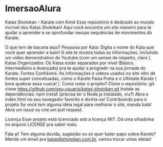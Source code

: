 # ImersaoAlura
Katas Shotokan - Karate com Kimê
Esse repositório é dedicado ao mundo incrível dos Katas Shotokan! Aqui você encontra um site maneiro para te ajudar a aprender e se aprofundar nessas sequências de movimentos do Karate.

O que tem de bacana aqui?
Pesquisa por Kata: Digita o nome do Kata que você quer aprender e bam! O site te mostra todas as informações, incluindo um vídeo demonstrativo do Youtube (com um sensei de respeito, claro ).
Katas Organizados: Os Katas estão separados por nível (Básico, Intermediário e Avançado) pra te ajudar a progredir na sua jornada do Karate.
Fontes Confiáveis: As informações e vídeos usados no site vêm de fontes super conceituadas, como o Karate Faixa Preta e o Ultimate Karate ( bora quebrar essa cueca! ).
Como rodar o projeto?
Clone o repositório: git clone https://github.com/seu-usuario/katas-shotokan.git
Instale as dependências: npm install (precisa ter o Node.js instalado, viu?)
Abra o index.html no seu navegador favorito e divirta-se!
Contribuindo para o projeto
Se você tem alguma ideia legal para melhorar o site, manda bala! Abra um issue ou crie um pull request.

Licença
Esse projeto está licenciado sob a licença MIT. Dá uma olhadinha no arquivo LICENSE pra saber mais.

Fala aí!
Tem alguma dúvida, sugestão ou só quer bater papo sobre Karate? Manda um email pra katas@shotokan.com.br, vamos trocar umas ideias!
